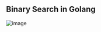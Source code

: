 ## Binary Search in Golang

![image](https://github.com/SauloAlmeida/basic-algothrim-binary-search/assets/33225958/dab9411e-957d-4b4e-bb91-84f4d6ded95f)

